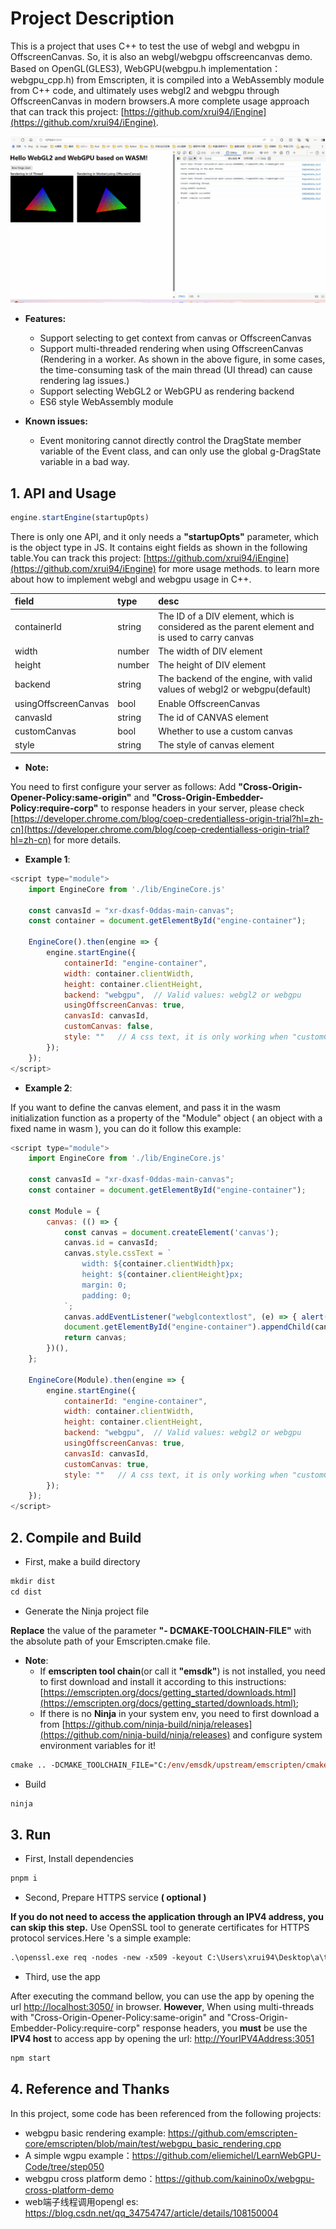 # Project Description
This is a project that uses C++ to test the use of webgl and webgpu in OffscreenCanvas. So, it is also an webgl/webgpu offscreencanvas demo. Based on OpenGL(GLES3), WebGPU(webgpu.h implementation：webgpu_cpp.h) from Emscripten, it is compiled into a WebAssembly module from C++ code, and ultimately uses webgl2 and webgpu through OffscreenCanvas in modern browsers.A more complete usage approach that can track this project: [https://github.com/xrui94/iEngine](https://github.com/xrui94/iEngine).

![./imgs/test_webgl_webgpu_offscreencanvas.gif](./imgs/test_webgl_webgpu_offscreencanvas.gif)

- **Features:**
  - Support selecting to get context from canvas or OffscreenCanvas
  - Support multi-threaded rendering when using OffscreenCanvas (Rendering in a worker. As shown in the above figure, in some cases, the time-consuming task of the main thread (UI thread) can cause rendering lag issues.)
  - Support selecting WebGL2 or WebGPU as rendering backend
  - ES6 style WebAssembly module

- **Known issues:**
  - Event monitoring cannot directly control the DragState member variable of the Event class, and can only use the global g-DragState variable in a bad way.

## 1. API and Usage

```js
engine.startEngine(startupOpts)
```

There is only one API, and it only needs a **"startupOpts"** parameter, which is the object type in JS. It contains eight fields as shown in the following table.You can track this project: [https://github.com/xrui94/iEngine](https://github.com/xrui94/iEngine) for more usage methods. to learn more about how to implement webgl and webgpu usage in C++. 

field|type|desc
:-|:-|:-
containerId|string|The ID of a DIV element, which is considered as the parent element and is used to carry canvas
width|number|The width of DIV element
height|number|The height of DIV element
backend|string|The backend of the engine, with valid values of webgl2 or webgpu(default)
usingOffscreenCanvas|bool|Enable OffscreenCanvas
canvasId|string|The id of CANVAS element
customCanvas|bool|Whether to use a custom canvas
style|string|The style of canvas element

- **Note:**

You need to first configure your server as follows: Add **"Cross-Origin-Opener-Policy:same-origin"** and **"Cross-Origin-Embedder-Policy:require-corp"** to response headers in your server, please check [https://developer.chrome.com/blog/coep-credentialless-origin-trial?hl=zh-cn](https://developer.chrome.com/blog/coep-credentialless-origin-trial?hl=zh-cn) for more details.

- **Example 1**:

```js
<script type="module">
	import EngineCore from './lib/EngineCore.js'

	const canvasId = "xr-dxasf-0ddas-main-canvas";
	const container = document.getElementById("engine-container");

	EngineCore().then(engine => {
		engine.startEngine({
			containerId: "engine-container",
			width: container.clientWidth,
			height: container.clientHeight,
			backend: "webgpu",  // Valid values: webgl2 or webgpu
			usingOffscreenCanvas: true,
			canvasId: canvasId,
			customCanvas: false,
			style: ""   // A css text, it is only working when "customCanvas" is set to false
		});
	});
</script>
```

- **Example 2**:

If you want to define the canvas element, and pass it in the wasm initialization function as a property of the "Module" object ( an object with a fixed name in wasm ), you can do it follow this example:

```js
<script type="module">
	import EngineCore from './lib/EngineCore.js'

	const canvasId = "xr-dxasf-0ddas-main-canvas";
	const container = document.getElementById("engine-container");

	const Module = {
		canvas: (() => {
			const canvas = document.createElement('canvas');
			canvas.id = canvasId;
			canvas.style.cssText = `
				width: ${container.clientWidth}px;
				height: ${container.clientHeight}px;
				margin: 0;
				padding: 0;
			`;
			canvas.addEventListener("webglcontextlost", (e) => { alert('WebGL context lost. You will need to reload the page.'); e.preventDefault(); }, false);
			document.getElementById("engine-container").appendChild(canvas);
			return canvas;
		})(),
	};

	EngineCore(Module).then(engine => {
		engine.startEngine({
			containerId: "engine-container",
			width: container.clientWidth,
			height: container.clientHeight,
			backend: "webgpu",  // Valid values: webgl2 or webgpu
			usingOffscreenCanvas: true,
			canvasId: canvasId,
			customCanvas: true,
			style: ""   // A css text, it is only working when "customCanvas" is set to false
		});
	});
</script>
```

## 2. Compile and Build

- First, make a build directory

```ps
mkdir dist
cd dist
```

- Generate the Ninja project file

**Replace** the value of the parameter **"- DCMAKE-TOOLCHAIN-FILE"** with the absolute path of your Emscripten.cmake file.

- **Note**:
  - If **emscripten tool chain**(or call it **"emsdk"**) is not installed, you need to first download and install it according to this instructions: [https://emscripten.org/docs/getting_started/downloads.html](https://emscripten.org/docs/getting_started/downloads.html);
  - If there is no **Ninja** in your system env, you need to first download a from [https://github.com/ninja-build/ninja/releases](https://github.com/ninja-build/ninja/releases) and configure system environment variables for it!

```ps
cmake .. -DCMAKE_TOOLCHAIN_FILE="C:/env/emsdk/upstream/emscripten/cmake/Modules/Platform/Emscripten.cmake" -G "Ninja"
```

- Build

```ps
ninja
```

## 3. Run

- First, Install dependencies

```ps
pnpm i
```

- Second, Prepare HTTPS service **( optional )**

**If you do not need to access the application through an IPV4 address, you can skip this step.** Use OpenSSL tool to generate certificates for HTTPS protocol services.Here 's a simple example:

```ps
.\openssl.exe req -nodes -new -x509 -keyout C:\Users\xrui94\Desktop\a\test_server.key -out C:\Users\xrui94\Desktop\a\test_server.cert
```

- Third, use the app

After executing the command bellow, you can use the app by opening the url [http://localhost:3050/](http://localhost:3050/) in browser. **However**, When using multi-threads with "Cross-Origin-Opener-Policy:same-origin" and "Cross-Origin-Embedder-Policy:require-corp" response headers, you **must** be use the **IPV4 host** to access app by opening the url: [http://YourIPV4Address:3051](http://YourIPV4Address:3051)

```ps
npm start
```

## 4. Reference and Thanks

In this project, some code has been referenced from the following projects:
- webgpu basic rendering example: https://github.com/emscripten-core/emscripten/blob/main/test/webgpu_basic_rendering.cpp
- A simple wgpu example：https://github.com/eliemichel/LearnWebGPU-Code/tree/step050
- webgpu cross platform demo：https://github.com/kainino0x/webgpu-cross-platform-demo
- web端子线程调用opengl es: https://blog.csdn.net/qq_34754747/article/details/108150004
